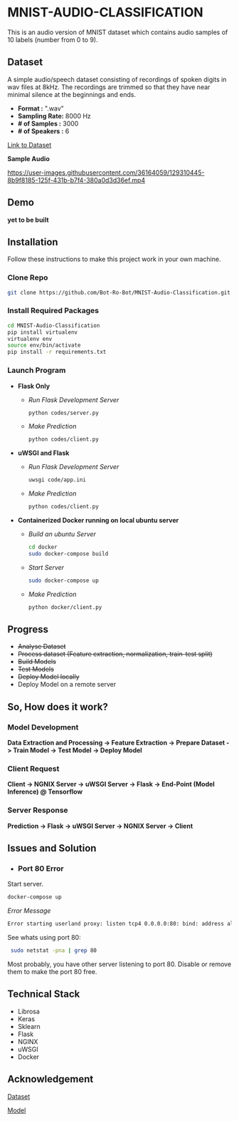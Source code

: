 # MNIST-AUDIO-CLASSIFICATION

This is an audio version of MNIST dataset which contains audio samples of 10 labels (number from 0 to 9).

## Dataset

A simple audio/speech dataset consisting of recordings of spoken digits in wav files at 8kHz. The recordings are trimmed so that they have near minimal silence at the beginnings and ends.
* **Format :** ".wav"
* **Sampling Rate:** 8000 Hz
* **# of Samples :** 3000
* **# of Speakers :** 6


[Link to Dataset](https://github.com/Jakobovski/free-spoken-digit-dataset)

**Sample Audio**

https://user-images.githubusercontent.com/36164059/129310445-8b9f8185-125f-431b-b7f4-380a0d3d36ef.mp4


## Demo
**yet to be built**


## Installation
Follow these instructions to make this project work in your own machine.


### Clone Repo
  ```bash
  git clone https://github.com/Bot-Ro-Bot/MNIST-Audio-Classification.git
  ```

### Install Required Packages
  ```bash
  cd MNIST-Audio-Classification
  pip install virtualenv
  virtualenv env
  source env/bin/activate
  pip install -r requirements.txt
  ```

### Launch Program

* **Flask Only**
  * *Run Flask Development Server*
    ```bash
    python codes/server.py
    ```
  * *Make Prediction*
    ```bash
    python codes/client.py  
    ````

* **uWSGI and Flask**
  * *Run Flask Development Server*
    ```bash
    uwsgi code/app.ini
    ```
  * *Make Prediction*
    ```bash
    python codes/client.py  
    ````

* **Containerized Docker running on local ubuntu server**
  * *Build an ubuntu Server*
    ```bash
    cd docker
    sudo docker-compose build
    ```

  * *Start Server*
    ```bash
    sudo docker-compose up  
    ```

  * *Make Prediction*
    ```bash
    python docker/client.py  
    ```


## Progress
* ~~Analyse Dataset~~
* ~~Process dataset (Feature extraction, normalization, train-test split)~~
* ~~Build Models~~
* ~~Test Models~~
* ~~Deploy Model locally~~
* Deploy Model on a remote server


## So, How does it work?


### Model Development

**Data Extraction and Processing -> Feature Extraction -> Prepare Dataset -> Train Model -> Test Model -> Deploy Model**
 

### Client Request

**Client -> NGNIX Server -> uWSGI Server -> Flask -> End-Point (Model Inference) @ Tensorflow**


### Server Response

**Prediction -> Flask -> uWSGI Server -> NGNIX Server -> Client**



## Issues and Solution

* ### Port 80 Error
Start server.
```bash
docker-compose up
```
*Error Message*
```bash
Error starting userland proxy: listen tcp4 0.0.0.0:80: bind: address already in use
``` 
See whats using port 80:
``` bash
 sudo netstat -pna | grep 80
```
Most probably, you have other server listening to port 80. Disable or remove them to make the port 80 free.


## Technical Stack

* Librosa
* Keras
* Sklearn
* Flask
* NGINX
* uWSGI
* Docker

## Acknowledgement
[Dataset](https://github.com/Jakobovski)

[Model](https://github.com/musikalkemist)
